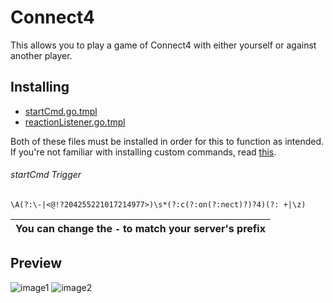 # Connect4
This allows you to play a game of Connect4 with either yourself or against another player.
## Installing
* [startCmd.go.tmpl](startCmd.go.tmpl)
* [reactionListener.go.tmpl](reactionListener.go.tmpl)   

Both of these files must be installed in order for this to function as intended.   
If you're not familiar with installing custom commands, read [this](https://learn.yagpdb.xyz/the-custom-command-interface).

###### startCmd Trigger
```
\A(?:\-|<@!?204255221017214977>)\s*(?:c(?:on(?:nect)?)?4)(?: +|\z)
```
| You can change the `-` to match your server's prefix| 
|----------|
## Preview
![image1](https://i.ibb.co/P5wXpHZ/image.png)
![image2](https://i.ibb.co/RctPSng/image.png)
